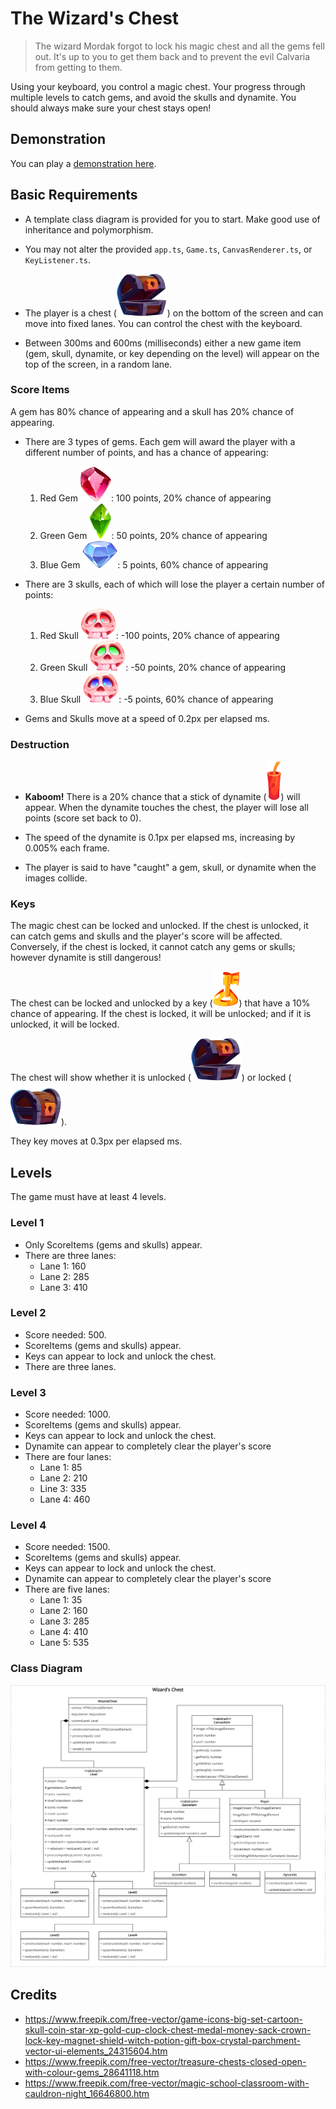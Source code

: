 # The Wizard's Chest
> The wizard Mordak forgot to lock his magic chest and all the gems fell out. It's up to you to get them back and to prevent the evil Calvaria from getting to them.

Using your keyboard, you control a magic chest. Your progress through multiple levels to catch gems, and avoid the skulls and dynamite. You should always make sure your chest stays open!

## Demonstration

You can play a [demonstration here](https://hz-hbo-ict.github.io/ts-wizards-chest/).

## Basic Requirements

 - A template class diagram is provided for you to start. Make good use of inheritance and polymorphism.

 - You may not alter the provided `app.ts`, `Game.ts`, `CanvasRenderer.ts`, or `KeyListener.ts`.

 - The player is a chest (![](./assets/chestOpen.png)) on the bottom of the screen and can move into fixed lanes. You can control the chest with the keyboard.

 - Between 300ms and 600ms (milliseconds) either a new game item (gem, skull, dynamite, or key depending on the level) will appear on the top of the screen, in a random lane.
 
### Score Items 
 A gem has 80% chance of appearing and a skull has 20% chance of appearing.

- There are 3 types of gems. Each gem will award the player with a different number of points, and has a chance of appearing:
    1. Red Gem ![](./assets/gemRed.png): 100 points, 20% chance of appearing
    2. Green Gem ![](./assets/gemGreen.png): 50 points, 20% chance of appearing
    3. Blue Gem ![](./assets/gemBlue.png): 5 points, 60% chance of appearing

 - There are 3 skulls, each of which will lose the player a certain number of points:
    1. Red Skull ![](./assets/skullRed.png): -100 points, 20% chance of appearing
    2. Green Skull ![](./assets/skullGreen.png): -50 points, 20% chance of appearing
    3. Blue Skull ![](./assets/skullBlue.png): -5 points, 60% chance of appearing

 - Gems and Skulls move at a speed of 0.2px per elapsed ms.

### Destruction
 - **Kaboom!** There is a 20% chance that a stick of dynamite (![](./assets/dynamite.png)) will appear. When the dynamite touches the chest, the player will lose all points (score set back to 0). 
 
 - The speed of the dynamite is 0.1px per elapsed ms, increasing by 0.005% each frame.

 - The player is said to have "caught" a gem, skull, or dynamite when the images collide.

### Keys

The magic chest can be locked and unlocked. If the chest is unlocked, it can catch gems and skulls and the player's score will be affected. Conversely, if the chest is locked, it cannot catch any gems or skulls; however dynamite is still dangerous! 

The chest can be locked and unlocked by a key (![](./assets/key.png)) that have a 10% chance of appearing. If the chest is locked, it will be unlocked; and if it is unlocked, it will be locked.

The chest will show whether it is unlocked (![](./assets/chestOpen.png)) or locked (![](./assets/chestClosed.png)).

They key moves at 0.3px per elapsed ms.

## Levels

The game must have at least 4 levels.

### Level 1
 - Only ScoreItems (gems and skulls) appear.
 - There are three lanes:
   - Lane 1: 160
   - Lane 2: 285
   - Lane 3: 410

### Level 2
 - Score needed: 500.
 - ScoreItems (gems and skulls) appear.
 - Keys can appear to lock and unlock the chest.
 - There are three lanes.

### Level 3
 - Score needed: 1000.
 - ScoreItems (gems and skulls) appear.
 - Keys can appear to lock and unlock the chest.
 - Dynamite can appear to completely clear the player's score
 - There are four lanes:
   - Lane 1: 85
   - Lane 2: 210
   - Line 3: 335
   - Lane 4: 460

### Level 4
 - Score needed: 1500.
 - ScoreItems (gems and skulls) appear.
 - Keys can appear to lock and unlock the chest.
 - Dynamite can appear to completely clear the player's score
 - There are five lanes:
   - Lane 1: 35
   - Lane 2: 160
   - Lane 3: 285
   - Lane 4: 410
   - Lane 5: 535

### Class Diagram
![](./docs/classdiagram.png)

## Credits
 - https://www.freepik.com/free-vector/game-icons-big-set-cartoon-skull-coin-star-xp-gold-cup-clock-chest-medal-money-sack-crown-lock-key-magnet-shield-witch-potion-gift-box-crystal-parchment-vector-ui-elements_24315604.htm
 - https://www.freepik.com/free-vector/treasure-chests-closed-open-with-colour-gems_28641118.htm
 - https://www.freepik.com/free-vector/magic-school-classroom-with-cauldron-night_16646800.htm